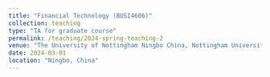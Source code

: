 ```yaml
---
title: "Financial Technology (BUSI4606)"
collection: teaching
type: "TA for graduate course"
permalink: /teaching/2024-spring-teaching-2
venue: "The University of Nottingham Ningbo China, Nottingham University Business School China"
date: 2024-03-01
location: "Ningbo, China"
---
```



<!-- 
This is a description of a teaching experience. You can use markdown like any other post.

Heading 1
======

Heading 2
======

Heading 3
======
-->
